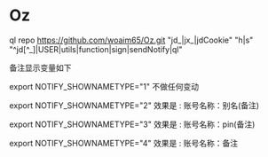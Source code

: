 # Oz  

ql repo https://github.com/woaim65/Oz.git "jd_|jx_|jdCookie" "h|s" "^jd[^_]|USER|utils|function|sign|sendNotify|ql"

备注显示变量如下

export NOTIFY_SHOWNAMETYPE="1" 不做任何变动

export NOTIFY_SHOWNAMETYPE="2" 效果是 : 账号名称：别名(备注)

export NOTIFY_SHOWNAMETYPE="3" 效果是 : 账号名称：pin(备注)

export NOTIFY_SHOWNAMETYPE="4" 效果是 : 账号名称：备注

